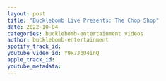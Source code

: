 ```yaml
---
layout: post
title: "Bucklebomb Live Presents: The Chop Shop"
date: 2022-10-04
categories: bucklebomb-entertainment videos
author: bucklebomb-entertainment
spotify_track_id: 
youtube_video_id: Y9R7JbU4inQ
apple_track_id: 
youtube_metadata: 
---
```

